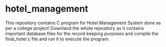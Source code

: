 # hotel_management
This repository contains C program for Hotel Management System done as per a college project! 
Downlaod the whole repository as it contains important database files for the record keeping purposes and compile the final_hotel.c file and run it to execute the program. 
